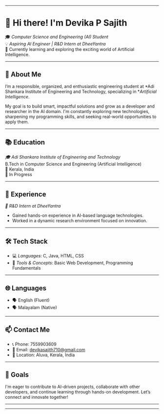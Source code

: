 
---

# 👋 Hi there! I'm Devika P Sajith

🎓 *Computer Science and Engineering (AI) Student*  
💡 *Aspiring AI Engineer | R&D Intern at DheeYantra*  
🌱 Currently learning and exploring the exciting world of Artificial Intelligence.

---

## 🧠 About Me

I’m a responsible, organized, and enthusiastic engineering student at *Adi Shankara Institute of Engineering and Technology, specializing in **Artificial Intelligence*.

My goal is to build smart, impactful solutions and grow as a developer and researcher in the AI domain. I'm constantly exploring new technologies, sharpening my programming skills, and seeking real-world opportunities to apply them.

---

## 📚 Education

*🎓 Adi Shankara Institute of Engineering and Technology*  
B.Tech in Computer Science and Engineering (Artificial Intelligence)  
📍 Kerala, India  
📅 In Progress

---

## 💼 Experience

*🔬 R&D Intern at DheeYantra*  
- Gained hands-on experience in AI-based language technologies.  
- Worked in a dynamic research environment focused on innovation.

---

## 🛠 Tech Stack

- 💻 *Languages*: C, Java, HTML, CSS  
- 🧰 *Tools & Concepts*: Basic Web Development, Programming Fundamentals

---

## 🌐 Languages

- 🗣 English (Fluent)  
- 🗣 Malayalam (Native)

---

## 📫 Contact Me

- 📞 Phone: 7559903609  
- 📧 Email: [devikasajith710@gmail.com](mailto:devikasajith710@gmail.com)  
- 📍 Location: Aluva, Kerala, India

---

## 🚀 Goals

I'm eager to contribute to AI-driven projects, collaborate with other developers, and continue learning through hands-on development. Let’s connect and innovate together!

---

<!--
🌟 Fun Fact: I love organizing tasks and debugging code!
-->


---

